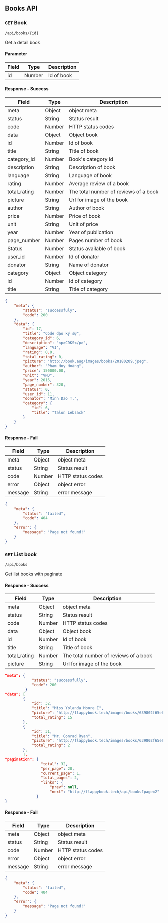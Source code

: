## Books API

### `GET` Book
```
/api/books/{id}
```
Get a detail book
#### Parameter
| Field | Type | Description |
|-------|------|-------------|
| id | Number | Id of book |


#### Response - Success
| Field | Type | Description |
|-------|------|-------------|
| meta | Object | object meta |
| status | String | Status result |
| code | Number | HTTP status codes |
| data | Object | Object book |
| id | Number | Id of book |
| title | String | Title of book |
| category_id | Number | Book's category id |
| description | String | Description of book |
| language | String | Language of book |
| rating | Number | Average review of a book |
| total_rating | Number | The total number of reviews of a book |
| picture | String | Url for image of the book |
| author | String | Author of book |
| price | Number | Price of book |
| unit | String | Unit of price |
| year | Number | Year of publication |
| page_number | Number | Pages number of book |
| Status | Number | Status available of book |
| user_id | Number | Id of donator |
| donator | String | Name of donator |
| category | Object | Object category |
| id | Number | Id of category |
| title | String | Title of category |


```json
{
    "meta": {
        "status": "successfuly",
        "code": 200
    },
    "data": {
        "id": 17,
        "title": "Code dạo ký sự",
        "category_id": 6,
        "description": "<p>CDKS</p>",
        "language": "VI",
        "rating": 0.0,
        "total_rating": 0,
        "picture": "http://book.aug/images/books/20180209.jpeg",
        "author": "Phạm Huy Hoàng",
        "price": 150000.00,
        "unit": "VND",
        "year": 2016,
        "page_number": 320,
        "status": 0,
        "user_id": 11,
        "donator": "Minh Dao T.",
        "category": {
            "id": 6,
            "title": "Talon Lebsack"
        }
    }
}
```
#### Response - Fail
| Field | Type | Description |
|-------|------|-------------|
| meta | Object | object meta |
| status | String | Status result |
| code | Number | HTTP status codes |
| error | Object | object error |
| message | String |error message |
```json
{
    "meta": {
        "status": "failed",
        "code": 404
    },
    "error": {
        "message": "Page not found!"
    }
}
```

### `GET` List book
```
/api/books
```
Get list books with paginate


#### Response - Success
| Field | Type | Description |
|-------|------|-------------|
| meta | Object | object meta |
| status | String | Status result |
| code | Number | HTTP status codes |
| data | Object | Object book |
| id | Number | Id of book |
| title | String | Title of book |
| total_rating | Number | The total number of reviews of a book |
| picture | String | Url for image of the book |

```json
"meta": {
            "status": "successfully",
            "code": 200
         }
"data": [
        {
            "id": 32,
            "title": "Miss Yolanda Moore I",
            "picture": "http://flappybook.tech/images/books/639802f65e69608edf2700e979022e1d.png",
            "total_rating": 15
        },
        {
            "id": 31,
            "title": "Mr. Conrad Ryan",
            "picture": "http://flappybook.tech/images/books/639802f65e69608edf2700e979022e1d.png",
            "total_rating": 2
        },
        ],
"pagination": {
                "total": 32,
                "per_page": 20,
                "current_page": 1,
                "total_pages": 2,
                "links": {
                    "prev": null,
                    "next": "http://flappybook.tech/api/books?page=2"
              }
}
```    
#### Response - Fail
| Field | Type | Description |
|-------|------|-------------|
| meta | Object | object meta |
| status | String | Status result |
| code | Number | HTTP status codes |
| error | Object | object error |
| message | String |error message |
```json
{
    "meta": {
        "status": "failed",
        "code": 404
    },
    "error": {
        "message": "Page not found!"
    }
}
```
